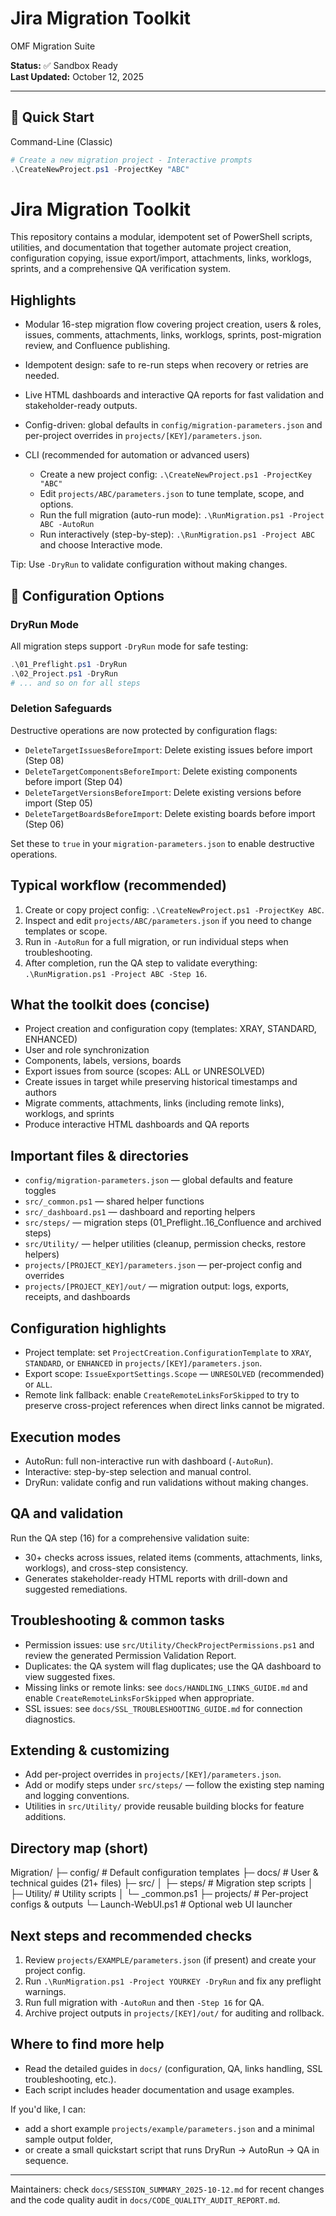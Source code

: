 # Jira Migration Toolkit
OMF Migration Suite

**Status:** ✅ Sandbox Ready  
**Last Updated:** October 12, 2025

---

## 🎯 Quick Start
Command-Line (Classic)

```powershell
# Create a new migration project - Interactive prompts
.\CreateNewProject.ps1 -ProjectKey "ABC"
```

# Jira Migration Toolkit

This repository contains a modular, idempotent set of PowerShell scripts, utilities, and documentation that together automate project creation, configuration copying, issue export/import, attachments, links, worklogs, sprints, and a comprehensive QA verification system.

## Highlights
- Modular 16-step migration flow covering project creation, users & roles, issues, comments, attachments, links, worklogs, sprints, post-migration review, and Confluence publishing.
- Idempotent design: safe to re-run steps when recovery or retries are needed.
- Live HTML dashboards and interactive QA reports for fast validation and stakeholder-ready outputs.
- Config-driven: global defaults in `config/migration-parameters.json` and per-project overrides in `projects/[KEY]/parameters.json`.

- CLI (recommended for automation or advanced users)
  - Create a new project config: `.\CreateNewProject.ps1 -ProjectKey "ABC"`
  - Edit `projects/ABC/parameters.json` to tune template, scope, and options.
  - Run the full migration (auto-run mode): `.\RunMigration.ps1 -Project ABC -AutoRun`
  - Run interactively (step-by-step): `.\RunMigration.ps1 -Project ABC` and choose Interactive mode.

Tip: Use `-DryRun` to validate configuration without making changes.

## 🔧 Configuration Options

### DryRun Mode
All migration steps support `-DryRun` mode for safe testing:
```powershell
.\01_Preflight.ps1 -DryRun
.\02_Project.ps1 -DryRun
# ... and so on for all steps
```

### Deletion Safeguards
Destructive operations are now protected by configuration flags:
- `DeleteTargetIssuesBeforeImport`: Delete existing issues before import (Step 08)
- `DeleteTargetComponentsBeforeImport`: Delete existing components before import (Step 04)
- `DeleteTargetVersionsBeforeImport`: Delete existing versions before import (Step 05)
- `DeleteTargetBoardsBeforeImport`: Delete existing boards before import (Step 06)

Set these to `true` in your `migration-parameters.json` to enable destructive operations.

## Typical workflow (recommended)

1. Create or copy project config: `.\CreateNewProject.ps1 -ProjectKey ABC`.
2. Inspect and edit `projects/ABC/parameters.json` if you need to change templates or scope.
3. Run in `-AutoRun` for a full migration, or run individual steps when troubleshooting.
4. After completion, run the QA step to validate everything: `.\RunMigration.ps1 -Project ABC -Step 16`.

## What the toolkit does (concise)

- Project creation and configuration copy (templates: XRAY, STANDARD, ENHANCED)
- User and role synchronization
- Components, labels, versions, boards
- Export issues from source (scopes: ALL or UNRESOLVED)
- Create issues in target while preserving historical timestamps and authors
- Migrate comments, attachments, links (including remote links), worklogs, and sprints
- Produce interactive HTML dashboards and QA reports

## Important files & directories

- `config/migration-parameters.json` — global defaults and feature toggles
- `src/_common.ps1` — shared helper functions
- `src/_dashboard.ps1` — dashboard and reporting helpers
- `src/steps/` — migration steps (01_Preflight..16_Confluence and archived steps)
- `src/Utility/` — helper utilities (cleanup, permission checks, restore helpers)
- `projects/[PROJECT_KEY]/parameters.json` — per-project config and overrides
- `projects/[PROJECT_KEY]/out/` — migration output: logs, exports, receipts, and dashboards

## Configuration highlights

- Project template: set `ProjectCreation.ConfigurationTemplate` to `XRAY`, `STANDARD`, or `ENHANCED` in `projects/[KEY]/parameters.json`.
- Export scope: `IssueExportSettings.Scope` — `UNRESOLVED` (recommended) or `ALL`.
- Remote link fallback: enable `CreateRemoteLinksForSkipped` to try to preserve cross-project references when direct links cannot be migrated.

## Execution modes

- AutoRun: full non-interactive run with dashboard (`-AutoRun`).
- Interactive: step-by-step selection and manual control.
- DryRun: validate config and run validations without making changes.

## QA and validation

Run the QA step (16) for a comprehensive validation suite:
- 30+ checks across issues, related items (comments, attachments, links, worklogs), and cross-step consistency.
- Generates stakeholder-ready HTML reports with drill-down and suggested remediations.

## Troubleshooting & common tasks

- Permission issues: use `src/Utility/CheckProjectPermissions.ps1` and review the generated Permission Validation Report.
- Duplicates: the QA system will flag duplicates; use the QA dashboard to view suggested fixes.
- Missing links or remote links: see `docs/HANDLING_LINKS_GUIDE.md` and enable `CreateRemoteLinksForSkipped` when appropriate.
- SSL issues: see `docs/SSL_TROUBLESHOOTING_GUIDE.md` for connection diagnostics.

## Extending & customizing

- Add per-project overrides in `projects/[KEY]/parameters.json`.
- Add or modify steps under `src/steps/` — follow the existing step naming and logging conventions.
- Utilities in `src/Utility/` provide reusable building blocks for feature additions.

## Directory map (short)

Migration/
├─ config/                 # Default configuration templates
├─ docs/                   # User & technical guides (21+ files)
├─ src/
│  ├─ steps/               # Migration step scripts
│  ├─ Utility/             # Utility scripts
│  └─ _common.ps1
├─ projects/               # Per-project configs & outputs
└─ Launch-WebUI.ps1        # Optional web UI launcher

## Next steps and recommended checks

1. Review `projects/EXAMPLE/parameters.json` (if present) and create your project config.
2. Run `.\RunMigration.ps1 -Project YOURKEY -DryRun` and fix any preflight warnings.
3. Run full migration with `-AutoRun` and then `-Step 16` for QA.
4. Archive project outputs in `projects/[KEY]/out/` for auditing and rollback.

## Where to find more help

- Read the detailed guides in `docs/` (configuration, QA, links handling, SSL troubleshooting, etc.).
- Each script includes header documentation and usage examples.

If you'd like, I can:
- add a short example `projects/example/parameters.json` and a minimal sample output folder,
- or create a small quickstart script that runs DryRun → AutoRun → QA in sequence.

---

Maintainers: check `docs/SESSION_SUMMARY_2025-10-12.md` for recent changes and the code quality audit in `docs/CODE_QUALITY_AUDIT_REPORT.md`.
